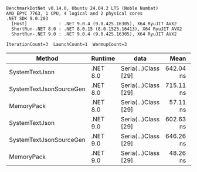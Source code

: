 ```

BenchmarkDotNet v0.14.0, Ubuntu 24.04.2 LTS (Noble Numbat)
AMD EPYC 7763, 1 CPU, 4 logical and 2 physical cores
.NET SDK 9.0.203
  [Host]            : .NET 9.0.4 (9.0.425.16305), X64 RyuJIT AVX2
  ShortRun-.NET 8.0 : .NET 8.0.15 (8.0.1525.16413), X64 RyuJIT AVX2
  ShortRun-.NET 9.0 : .NET 9.0.4 (9.0.425.16305), X64 RyuJIT AVX2

IterationCount=3  LaunchCount=1  WarmupCount=3  

```
| Method                  | Runtime  | data                 | Mean      | Error      | StdDev    | Min       | Max       | Gen0   | Allocated |
|------------------------ |--------- |--------------------- |----------:|-----------:|----------:|----------:|----------:|-------:|----------:|
| SystemTextJson          | .NET 8.0 | Seria(...)Class [29] | 642.04 ns |  65.164 ns |  3.572 ns | 637.94 ns | 644.46 ns | 0.0229 |     392 B |
| SystemTextJsonSourceGen | .NET 8.0 | Seria(...)Class [29] | 715.11 ns |  24.420 ns |  1.339 ns | 714.19 ns | 716.64 ns | 0.0277 |     464 B |
| MemoryPack              | .NET 8.0 | Seria(...)Class [29] |  57.11 ns |   8.566 ns |  0.470 ns |  56.77 ns |  57.65 ns | 0.0072 |     120 B |
| SystemTextJson          | .NET 9.0 | Seria(...)Class [29] | 602.63 ns |  31.012 ns |  1.700 ns | 601.56 ns | 604.59 ns | 0.0229 |     392 B |
| SystemTextJsonSourceGen | .NET 9.0 | Seria(...)Class [29] | 646.26 ns | 196.423 ns | 10.767 ns | 639.55 ns | 658.68 ns | 0.0277 |     464 B |
| MemoryPack              | .NET 9.0 | Seria(...)Class [29] |  48.26 ns |  13.400 ns |  0.734 ns |  47.42 ns |  48.81 ns | 0.0072 |     120 B |
